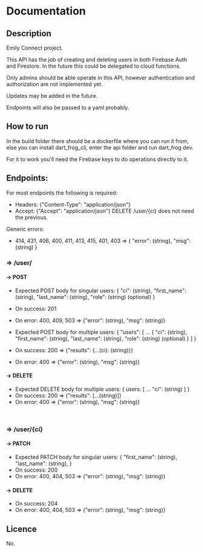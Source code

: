 # Documentation

## Description

Emily Connect project.

This API has the job of creating and deleting users in both Firebase Auth and
Firestore. In the future this could be delegated to cloud functions.

Only admins should be able operate in this API, however authentication and
authorization are not implemented yet.

Updates may be added in the future.

Endpoints will also be passed to a yaml probably.

## How to run

In the build folder there should be a dockerfile where you can run it from,
else you can install dart_frog_cli, enter the api folder and run dart_frog dev.

For it to work you'll need the Firebase keys to do operations directly to it.

## Endpoints:

For most endpoints the following is required:
- Headers: {"Content-Type": "application/json"}
- Accept: {"Accept": "application/json"}
DELETE /user/{ci} does not need the previous.

Generic errors:
- 414, 431, 406, 400, 411, 413, 415, 401, 403 => {
    "error": (string), "msg": (string)
}

### => /user/

#### -> POST

- Expected POST body for singular users: {
 "ci": (string),
 "first_name": (string),
 "last_name": (string),
 "role": (string) (optional)
}
- On success: 201
- On error: 400, 409, 503 => {"error": (string), "msg": (string)}

- Expected POST body for multiple users: {
 "users": [
   ...
   {
     "ci": (string),
     "first_name": (string),
     "last_name": (string),
     "role": (string) (optional)
   }
 ]
}
- On success: 200 => {"results": {...(ci): (string)}}
- On error: 400 => {"error": (string), "msg": (string)}

#### -> DELETE

- Expected DELETE body for multiple users: {
 users: [
   ...
   "ci": (string)
 ]
}
- On success: 200 => {"results": [...(string)]}
- On error: 400 => {"error": (string), "msg": (string)}

&emsp;
&emsp;

### => /user/{ci}

#### -> PATCH
- Expected PATCH body for singular users: {
 "first_name": (string),
 "last_name": (string),
}
- On success: 200
- On error: 400, 404, 503 => {"error": (string), "msg": (string)}

#### -> DELETE
- On success: 204
- On error: 400, 404, 503 => {"error": (string), "msg": (string)}

## Licence

No.
